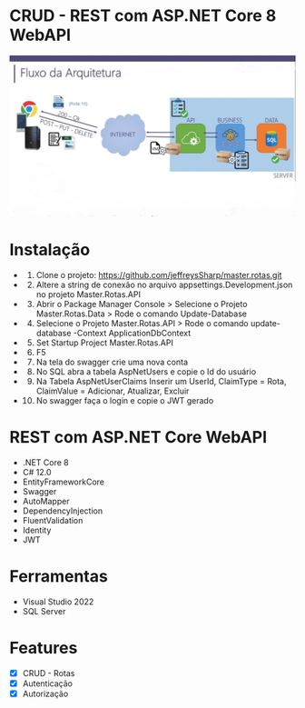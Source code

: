 # CRUD - REST com ASP.NET Core 8 WebAPI

![Modelo da Arquitetura proposta](https://raw.githubusercontent.com/jeffreysSharp/master.rotas/refs/heads/main/_docs/img/fluxo-arquitetura.jpg)

# Instalação
- 1) Clone o projeto: 
https://github.com/jeffreysSharp/master.rotas.git
- 2) Altere a string de conexão no arquivo appsettings.Development.json no projeto Master.Rotas.API  
- 3) Abrir o Package Manager Console > Selecione o Projeto Master.Rotas.Data > Rode o comando Update-Database
- 4) Selecione o Projeto Master.Rotas.API > Rode o comando update-database -Context ApplicationDbContext
- 5) Set Startup Project Master.Rotas.API
- 6) F5
- 7) Na tela do swagger crie uma nova conta
- 8) No SQL abra a tabela AspNetUsers e copie o Id do usuário
- 9) Na Tabela AspNetUserClaims Inserir um UserId, ClaimType = Rota, ClaimValue = Adicionar, Atualizar, Excluir
- 10) No swagger faça o login e copie o JWT gerado


# REST com ASP.NET Core WebAPI
- .NET Core 8
- C# 12.0
- EntityFrameworkCore 
- Swagger
- AutoMapper
- DependencyInjection
- FluentValidation
- Identity
- JWT 

# Ferramentas
- Visual Studio 2022
- SQL Server

# Features
- [x] CRUD - Rotas
- [x] Autenticação
- [x] Autorização
